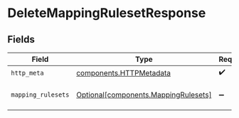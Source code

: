# DeleteMappingRulesetResponse


## Fields

| Field                                                                              | Type                                                                               | Required                                                                           | Description                                                                        |
| ---------------------------------------------------------------------------------- | ---------------------------------------------------------------------------------- | ---------------------------------------------------------------------------------- | ---------------------------------------------------------------------------------- |
| `http_meta`                                                                        | [components.HTTPMetadata](../../models/components/httpmetadata.md)                 | :heavy_check_mark:                                                                 | N/A                                                                                |
| `mapping_rulesets`                                                                 | [Optional[components.MappingRulesets]](../../models/components/mappingrulesets.md) | :heavy_minus_sign:                                                                 | a list of MappingRuleset objects                                                   |